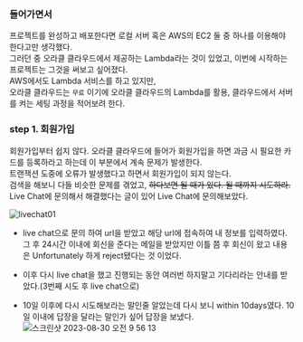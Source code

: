### 들어가면서

프로젝트를 완성하고 배포한다면 로컬 서버 혹은 AWS의 EC2 둘 중 하나를 이용해야 한다고만 생각했다.<br>
그러던 중 오라클 클라우드에서 제공하는 Lambda라는 것이 있었고, 이번에 시작하는 프로젝트는 그것을 써보고 싶어졌다.<br>
AWS에서도 Lambda 서비스를 하고 있지만,<br>
오라클 클라우드는 `무료` 이기에 오라클 클라우드의 Lambda를 활용, 클라우드에서 서버를 켜는 세팅 과정을 적어보려 한다.<br>

### step 1. 회원가입

회원가입부터 쉽지 않다. 오라클 클라우드에 들어가 회원가입을 하면 과금 시 필요한 카드를 등록하라고 하는데 이 부분에서 계속 문제가 발생한다.<br>
트랜잭션 도중에 오류가 발생했다고 하면서 회원가입이 되지 않는다.<br>
검색을 해보니 다들 비슷한 문제를 겪었고, ~~하다보면 될 때가 있다. 될 때까지 시도하라.~~ Live Chat에 문의해서 해결했다는 글이 있어 Live Chat에 문의해보았다.

![livechat01](https://github.com/c9u11/development-crumbs/assets/96610085/62f823d6-3f71-4da1-9775-b8c69ea73a80)

- live chat으로 문의 하여 url을 받았고 해당 url에 접속하여 내 정보를 입력하였다.<br>
  그 후 24시간 이내에 회신을 준다는 메일을 받았지만 이틀 쯤 후 회신이 왔고 내용은 Unfortunately 하게 reject됐다는 것 이었다.
- 이후 다시 live chat을 했고 진행되는 동안 여러번 하지말고 기다리라는 안내를 받았다.(3번째 시도 후 live chat으로)

- 10일 이후에 다시 시도해보라는 말인줄 알았는데 다시 보니 within 10days였다. 10일 이내에 답장을 달라는 말인가 싶어 답장을 보냈다.
![스크린샷 2023-08-30 오전 9 56 13](https://github.com/conggooksi/development-crumbs/assets/96610085/56deebac-6b28-4b7e-a4e8-fb65b45f724c)

